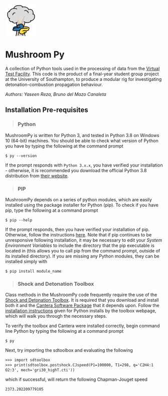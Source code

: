<img src="./Documentation/img_src/Logo_1024x.png" alt="MushroomPy Logo" width=100>


# **Mushroom Py**

A collection of Python tools used in the processing of data from the 
[Virtual Test Facility](http://www.vtf.website/asc/wiki/bin/view/). 
This code is the product of a final-year student group project at the 
University of Southampton, to produce a modular rig for investigating 
detonation-combustion propagation behaviour.

*Authors: Yaseen Reza, Bruno del Mazo Canaleta*

## **Installation Pre-requisites**

> ### Python

MushroomPy is written for Python 3, and tested in Python 3.8 on 
Windows 10 (64-bit) machines. You should be able to check what 
version of Python you have by typing the following at the command
prompt

    $ py --version

If the prompt responds with `Python 3.x.x`, you have verified your 
installation - otherwise, it is recommended you download the official 
Python 3.8 distribution from [their website](https://www.python.org/downloads/).

> ### PIP

MushroomPy depends on a series of python modules, which are easily 
installed using the package installer for Python (pip). To check if 
you have pip, type the following at a command prompt

    $ pip --help

If the prompt responds, then you have verified your installation of
pip. Otherwise, follow the instructions [here](https://pip.pypa.io/en/stable/installing/). 
Note that if pip continues to be unresponsive following installation, 
it may be necessary to edit your *System Environment Variables* to 
include the directory that the pip executable is located in (this allows 
you to call pip from the command prompt, outside of its installed directory).
If you are missing any Python modules, they can be installed simply with 

    $ pip install module_name

> ### Shock and Detonation Toolbox

Class methods in the MushroomPy code frequently require the use of the 
[Shock and Detonation Toolbox](https://shepherd.caltech.edu/EDL/PublicResources/sdt/).
It is required that you download and install both it and the [Cantera Software Package](https://cantera.org/) 
that it depends upon. Follow the [installation instructions](https://shepherd.caltech.edu/EDL/PublicResources/sdt/SDToolbox/sdt-install.pdf) 
given for Python installs by the toolbox webpage, which will walk you 
through the necessary steps.

To verify the toolbox and Cantera were installed correctly, begin
command line Python by typing the following at a command prompt

    $ py

Next, try importing the sdtoolbox and evaluating the following

    >>> import sdtoolbox
    >>> print(sdtoolbox.postshock.CJspeed(P1=100000, T1=298, q='C2H4:1 O2:3', mech='gri30_highT.cti'))

which if successful, will return the following Chapman-Jouget speed

    2373.202209779105


